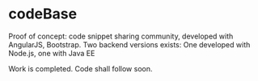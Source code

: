 # codeBase
Proof of concept: code snippet sharing community, developed with AngularJS, Bootstrap. Two backend versions exists: One developed with Node.js, one with Java EE


Work is completed. Code shall follow soon.
